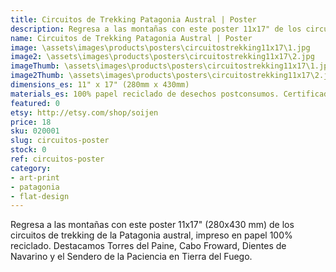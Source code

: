 ```yaml
---
title: Circuitos de Trekking Patagonia Austral | Poster
description: Regresa a las montañas con este poster 11x17" de los circuitos de trekking de la Patagonia austral, impreso en papel 100% reciclado.
name: Circuitos de Trekking Patagonia Austral | Poster
image: \assets\images\products\posters\circuitostrekking11x17\1.jpg
image2: \assets\images\products\posters\circuitostrekking11x17\2.jpg
imageThumb: \assets\images\products\posters\circuitostrekking11x17\1.jpg
image2Thumb: \assets\images\products\posters\circuitostrekking11x17\2.jpg
dimensions_es: 11" x 17" (280mm x 430mm)
materials_es: 100% papel reciclado de desechos postconsumos. Certificado FSC.
featured: 0
etsy: http://etsy.com/shop/soijen
price: 18
sku: 020001
slug: circuitos-poster
stock: 0
ref: circuitos-poster
category:
- art-print
- patagonia
- flat-design
---
```

Regresa a las montañas con este poster 11x17" (280x430 mm) de los circuitos de trekking de la Patagonia austral, impreso en papel 100% reciclado. Destacamos Torres del Paine, Cabo Froward, Dientes de Navarino y el Sendero de la Paciencia en Tierra del Fuego.

